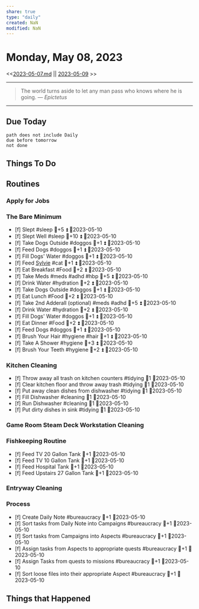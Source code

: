 ```yaml
---
share: true
type: "daily"
created: NaN 
modified: NaN
---
```

# Monday, May 08, 2023
<<[2023-05-07.md](./2023-05-07.md) || [2023-05-09](./2023-05-09.md) >>

---

> The world turns aside to let any man pass who knows where he is going.
> — <cite>Epictetus</cite>

---
## Due Today
```tasks
path does not include Daily
due before tomorrow
not done
```

## Things To Do



























































































## Routines
### Apply for Jobs


### The Bare Minimum
- [f] Slept #sleep 🥄+5 ⏫  📆2023-05-10
- [f] Slept Well #sleep 🥄+10 ⏫  📆2023-05-10
- [f] Take Dogs Outside  #doggos  🥄+1 ⏫ 📆2023-05-10
- [f] Feed Dogs #doggos  🥄+1 ⏫ 📆2023-05-10
- [f] Fill Dogs' Water #doggos  🥄+1 ⏫ 📆2023-05-10
- [f] Feed [Sylvie](./Sylvie.md) #cat 🥄+1 ⏫  📆2023-05-10
- [f] Eat Breakfast #Food  🥄+2 ⏫ 📆2023-05-10
- [f] Take Meds  #meds #adhd #hbp 🥄+5 ⏫ 📆2023-05-10
- [f] Drink Water #hydration 🥄+2 ⏫ 📆2023-05-10
- [f] Take Dogs Outside  #doggos 🥄+1 ⏫ 📆2023-05-10
- [f] Eat Lunch #Food  🥄+2 ⏫ 📆2023-05-10
- [f] Take 2nd Adderall (optional) #meds #adhd  🥄+5 ⏫ 📆2023-05-10
- [f] Drink Water #hydration   🥄+2 ⏫ 📆2023-05-10
- [f] Fill Dogs' Water #doggos  🥄+1 ⏫ 📆2023-05-10
- [f] Eat Dinner #Food  🥄+2 ⏫ 📆2023-05-10
- [f] Feed Dogs #doggos  🥄+1 ⏫ 📆2023-05-10
- [f] Brush Your Hair #hygiene #hair 🥄+1 ⏫ 📆2023-05-10
- [f] Take A Shower #hygiene  🥄+3 ⏫ 📆2023-05-10
- [f] Brush Your Teeth #hygiene 🥄+2 ⏫ 📆2023-05-10


### Kitchen Cleaning
- [f] Throw away all trash on kitchen counters #tidying  🥄1 📆2023-05-10
- [f] Clear kitchen floor and throw away trash #tidying   🥄1 📆2023-05-10
- [f] Put away clean dishes from dishwasher #tidying   🥄1 📆2023-05-10
- [f] Fill Dishwasher #cleaning  🥄1 📆2023-05-10
- [f] Run Dishwasher #cleaning 🥄1 📆2023-05-10
- [f] Put dirty dishes in sink #tidying 🥄1 📆2023-05-10


### Game Room Steam Deck Workstation Cleaning


### Fishkeeping Routine
- [f] Feed TV 20 Gallon Tank 🥄+1 📆2023-05-10
- [f] Feed TV 10 Gallon Tank 🥄+1 📆2023-05-10
- [f] Feed Hospital Tank 🥄+1 📆2023-05-10
- [f] Feed Upstairs 27 Gallon Tank 🥄+1 📆2023-05-10


### Entryway Cleaning


### Process
- [f] Create Daily Note #bureaucracy 🥄+1   📆2023-05-10
- [f] Sort tasks from Daily Note into Campaigns #bureaucracy 🥄+1   📆2023-05-10
- [f] Sort tasks from Campaigns into Aspects  #bureaucracy 🥄+1   📆2023-05-10
- [f] Assign tasks from Aspects to appropriate quests  #bureaucracy 🥄+1   📆2023-05-10
- [f] Assign Tasks from quests to missions  #bureaucracy 🥄+1   📆2023-05-10
- [f] Sort loose files into their appropriate Aspect  #bureaucracy 🥄+1   📆2023-05-10




## Things that Happened
